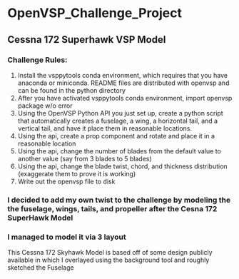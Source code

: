 # OpenVSP_Challenge_Project
## Cessna 172 Superhawk VSP Model

### Challenge Rules:
1. Install the vsppytools conda environment, which requires that you have anaconda or miniconda.  README files are distributed with openvsp and can be found in the python directory
2. After you have activated vsppytools conda environment, import openvsp package w/o error
3. Using the OpenVSP Python API you just set up, create a python script that automatically creates a fuselage, a wing, a horizontal tail, and a vertical tail, and have it place them in reasonable locations.
4. Using the api, create a prop component and rotate and place it in a reasonable location
5. Using the api, change the number of blades from the default value to another value (say from 3 blades to 5 blades)
6. Using the api, change the blade twist, chord, and thickness distribution (exaggerate them to prove it is working)
7. Write out the openvsp file to disk

### I decided to add my own twist to the challenge by modeling the the fuselage, wings, tails, and propeller after the Cesna 172 SuperHawk Model
### I managed to model it via 3 layout
This Cessna 172 Skyhawk Model is based off of some design publicly available in which I overlayed using the background tool and roughly sketched the Fuselage
